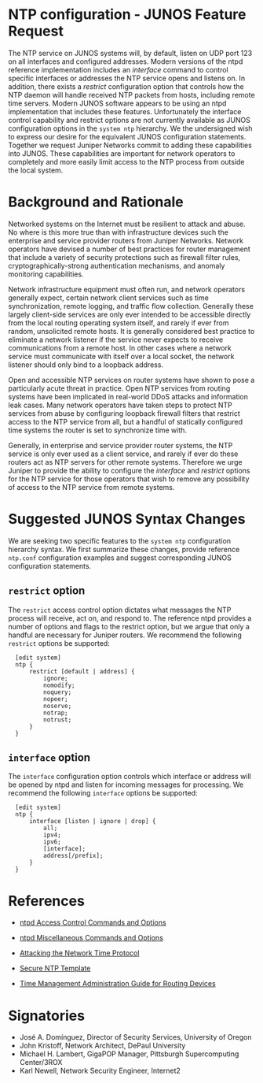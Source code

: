 NTP configuration - JUNOS Feature Request
=========================================

The NTP service on JUNOS systems will, by default, listen on UDP port
123 on all interfaces and configured addresses.  Modern versions of the
ntpd reference implementation includes an *interface* command to control
specific interfaces or addresses the NTP service opens and listens on.
In addition, there exists a *restrict* configuration option that
controls how the NTP daemon will handle received NTP packets from hosts,
including remote time servers.  Modern JUNOS software appears to be
using an ntpd implementation that includes these features.
Unfortunately the interface control capability and restrict options are
not currently available as JUNOS configuration options in the `system
ntp` hierarchy.  We the undersigned wish to express our desire for the
equivalent JUNOS configuration statements.  Together we request Juniper
Networks commit to adding these capabilities into JUNOS.  These
capabilities are important for network operators to completely and more
easily limit access to the NTP process from outside the local system.


Background and Rationale
========================

Networked systems on the Internet must be resilient to attack and abuse.
No where is this more true than with infrastructure devices such the
enterprise and service provider routers from Juniper Networks.  Network
operators have devised a number of best practices for router management
that include a variety of security protections such as firewall filter
rules, cryptographically-strong authentication mechanisms, and anomaly
monitoring capabilities.

Network infrastructure equipment must often run, and network operators
generally expect, certain network client services such as time
synchronization, remote logging, and traffic flow collection.  Generally
these largely client-side services are only ever intended to be
accessible directly from the local routing operating system itself, and
rarely if ever from  random, unsolicited remote hosts.  It is generally
considered best practice to eliminate a network listener if the service
never expects to receive communications from a remote host.  In other
cases where a network service must communicate with itself over a local
socket, the network listener should only bind to a loopback address.

Open and accessible NTP services on router systems have shown to pose a
particularly acute threat in practice.  Open NTP services from routing
systems have been implicated in real-world DDoS attacks and information
leak cases.  Many network operators have taken steps to protect
NTP services from abuse by configuring loopback firewall filters that
restrict access to the NTP service from all, but a handful of statically
configured time systems the router is set to synchronize time with.

Generally, in enterprise and service provider router systems, the NTP
service is only ever used as a client service, and rarely if ever do
these routers act as NTP servers for other remote systems.  Therefore we
urge Juniper to provide the ability to configure the *interface* and
*restrict* options for the NTP service for those operators that wish to
remove any possibility of access to the NTP service from remote systems.


Suggested JUNOS Syntax Changes
==============================

We are seeking two specific features to the `system ntp` configuration
hierarchy syntax.  We first summarize these changes, provide reference
`ntp.conf` configuration examples and suggest corresponding JUNOS
configuration statements.


`restrict` option
-----------------

The `restrict` access control option dictates what messages the NTP
process will receive, act on, and respond to.  The reference ntpd
provides a number of options and flags to the restrict option, but we
argue that only a handful are necessary for Juniper routers.  We
recommend the following `restrict` options be supported:

```
  [edit system]
  ntp {
      restrict [default | address] {
          ignore;
          nomodify;
          noquery;
          nopeer;
          noserve;
          notrap;
          notrust;
      }
  }
```


`interface` option
------------------

The `interface` configuration option controls which interface or address
will be opened by ntpd and listen for incoming messages for processing.
We recommend the following `interface` options be supported:

```
  [edit system]
  ntp {
      interface [listen | ignore | drop] {
          all;
          ipv4;
          ipv6;
          [interface];
          address[/prefix];
      }
  }
```

 
References
==========

 * [ntpd Access Control Commands and
   Options](https://www.eecis.udel.edu/~mills/ntp/html/accopt.html)

 * [ntpd Miscellaneous Commands and
   Options](https://www.eecis.udel.edu/~mills/ntp/html/miscopt.html)

 * [Attacking the Network Time
   Protocol](https://www.cs.bu.edu/~goldbe/NTPattack.html)

 * [Secure NTP
   Template](http://www.team-cymru.org/secure-ntp-template.html)

 * [Time Management Administration Guide for Routing
   Devices](http://www.juniper.net/documentation/en_US/junos/information-products/pathway-pages/system-basics/time-management.htm)


Signatories
===========

 * José A. Domínguez, Director of Security Services, University of Oregon
 * John Kristoff, Network Architect, DePaul University
 * Michael H. Lambert, GigaPOP Manager, Pittsburgh Supercomputing Center/3ROX
 * Karl Newell, Network Security Engineer, Internet2
